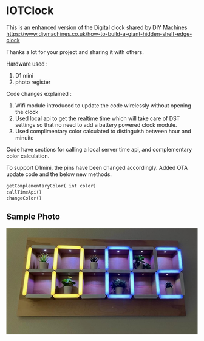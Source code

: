 # IOTClock


This is an enhanced version of the Digital clock shared by DIY Machines
https://www.diymachines.co.uk/how-to-build-a-giant-hidden-shelf-edge-clock

Thanks a lot for your project and sharing it with others.

Hardware used : 
1. D1 mini
2. photo register

Code changes explained : 

1. Wifi module introduced to update the code wirelessly without opening the clock
2. Used local api to get the realtime time which will take care of DST settings so that no need to add a battery powered clock module.
3. Used complimentary color calculated to distinguish between hour and minuite 


Code have sections for calling a local server time api, and complementary color calculation.

To support D1mini, the pins have been changed accordingly.
Added OTA update code and the below new methods.

    getComplementaryColor( int color)
    callTimeApi()
    changeColor()


## Sample Photo
![alt text](https://github.com/leninmohanty/IOTClock/blob/main/photo.jpeg?raw=true)
